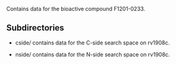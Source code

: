 Contains data for the bioactive compound F1201-0233.

## Subdirectories

- cside/ contains data for the C-side search space on rv1908c.

- nside/ contains data for the N-side search space on rv1908c.

